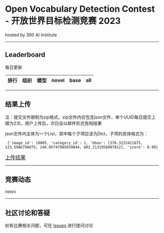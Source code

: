 
# Open Vocabulary Detection Contest - 开放世界目标检测竞赛 2023
hosted by 360 AI Institute


---
## Leaderboard
每日更新

| 排行 | 组织 | 模型 | novel | base | all |
| :----- | :----- | :----- | :----- | :----- | :----- |

---
## 结果上传
注：提交文件限制为zip格式，zip文件内仅包含json文件，单个UUID每日提交上限为2次。用户上传后，次日会以邮件形式告知结果

json文件内主体为一个List，其中每个子项应该为Dict，子项的具体格式为：

     {'image_id': 19805, 'category_id': 1, 'bbox': [276.3232421875, 123.5966796875, 240.05747985839844, 602.2131958007812], 'score': 0.99}
        
   <big>[上传结果](http://47.94.81.96/file/upload3/)</big>
<!-- *提交的数据格式说明及校验脚本*(*.json) -->


---
## 竞赛动态
*news*

---
## 社区讨论和答疑
如有比赛相关问题，可在 [Issues](https://github.com/360CVGroup/OVD_Contest/issues) 进行提问讨论

